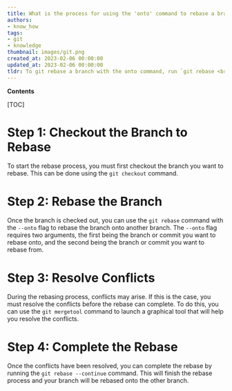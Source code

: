 ```yaml
---
title: What is the process for using the 'onto' command to rebase a branch in git?
authors:
- know_how
tags:
- git
- knowledge
thumbnail: images/git.png
created_at: 2023-02-06 00:00:00
updated_at: 2023-02-06 00:00:00
tldr: To git rebase a branch with the onto command, run `git rebase <branch> <onto>`.
---
```


**Contents**

[TOC]

# Step 1: Checkout the Branch to Rebase

To start the rebase process, you must first checkout the branch you want to rebase. This can be done using the `git checkout` command.

# Step 2: Rebase the Branch

Once the branch is checked out, you can use the `git rebase` command with the `--onto` flag to rebase the branch onto another branch. The `--onto` flag requires two arguments, the first being the branch or commit you want to rebase onto, and the second being the branch or commit you want to rebase from.

# Step 3: Resolve Conflicts

During the rebasing process, conflicts may arise. If this is the case, you must resolve the conflicts before the rebase can complete. To do this, you can use the `git mergetool` command to launch a graphical tool that will help you resolve the conflicts.

# Step 4: Complete the Rebase

Once the conflicts have been resolved, you can complete the rebase by running the `git rebase --continue` command. This will finish the rebase process and your branch will be rebased onto the other branch.

